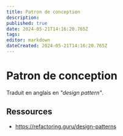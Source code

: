 ```yaml
---
title: Patron de conception
description: 
published: true
date: 2024-05-21T14:16:20.765Z
tags: 
editor: markdown
dateCreated: 2024-05-21T14:16:20.765Z
---
```


# Patron de conception

Traduit en anglais en *"design pattern"*.

## Ressources

- <https://refactoring.guru/design-patterns>
